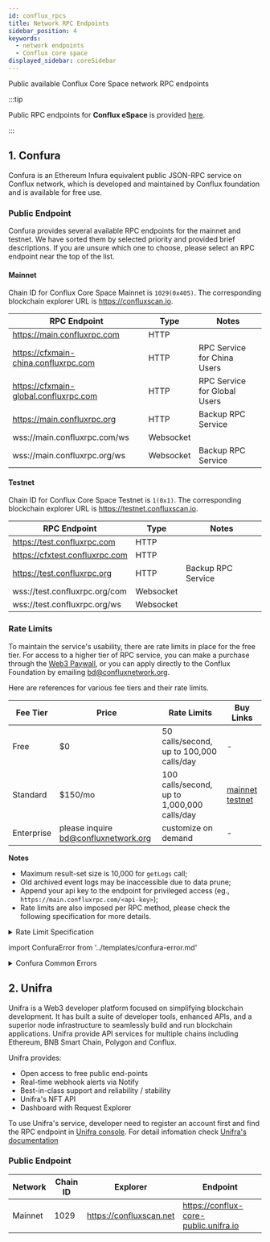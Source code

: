 ```yaml
---
id: conflux_rpcs
title: Network RPC Endpoints
sidebar_position: 4
keywords:
  - network endpoints
  - Conflux core space
displayed_sidebar: coreSidebar
---
```


Public available Conflux Core Space network RPC endpoints

:::tip

Public RPC endpoints for **Conflux eSpace** is provided [here](../espace/network-endpoints.md).

:::

## 1. Confura

Confura is an Ethereum Infura equivalent public JSON-RPC service on Conflux network, which is developed and maintained by Conflux foundation and is available for free use.

### Public Endpoint

Confura provides several available RPC endpoints for the mainnet and testnet. We have sorted them by selected priority and provided brief descriptions. If you are unsure which one to choose, please select an RPC endpoint near the top of the list.

#### Mainnet

Chain ID for Conflux Core Space Mainnet is `1029(0x405)`. The corresponding blockchain explorer URL is https://confluxscan.io.

| RPC Endpoint                          | Type      | Notes                        |
| ------------------------------------- | --------- | ---------------------------- |
| https://main.confluxrpc.com           | HTTP      |                              |
| https://cfxmain-china.confluxrpc.com  | HTTP      | RPC Service for China Users  |
| https://cfxmain-global.confluxrpc.com | HTTP      | RPC Service for Global Users |
| https://main.confluxrpc.org           | HTTP      | Backup RPC Service           |
| wss://main.confluxrpc.com/ws          | Websocket |                              |
| wss://main.confluxrpc.org/ws          | Websocket | Backup RPC Service           |

#### Testnet

Chain ID for Conflux Core Space Testnet is `1(0x1)`. The corresponding blockchain explorer URL is https://testnet.confluxscan.io.

| RPC Endpoint                   | Type      | Notes              |
| ------------------------------ | --------- | ------------------ |
| https://test.confluxrpc.com    | HTTP      |                    |
| https://cfxtest.confluxrpc.com | HTTP      |                    |
| https://test.confluxrpc.org    | HTTP      | Backup RPC Service |
| wss://test.confluxrpc.org/com  | Websocket |                    |
| wss://test.confluxrpc.org/ws   | Websocket |                    |

### Rate Limits

To maintain the service's usability, there are rate limits in place for the free tier. For access to a higher tier of RPC service, you can make a purchase through the [Web3 Paywall](../general/build/tools/web3paywall.md), or you can apply directly to the Conflux Foundation by emailing [bd@confluxnetwork.org](mailto:bd@confluxnetwork.org).

Here are references for various fee tiers and their rate limits.

| Fee Tier   | Price                                | Rate Limits                                 | Buy Links                                                                                                                                                                                                                                    |
| ---------- | ------------------------------------ | ------------------------------------------- | -------------------------------------------------------------------------------------------------------------------------------------------------------------------------------------------------------------------------------------------- |
| Free       | $0                                   | 50 calls/second, up to  100,000 calls/day   | -                                                                                                                                                                                                                                            |
| Standard   | $150/mo                              | 100 calls/second, up to 1,000,000 calls/day | [mainnet](https://confluxhub.io/payment/consumer/app/subscription/0x33A9451ee070d750a077C93f71D2cFcD0180Fa7D) <br/> [testnet](https://test.confluxhub.io/payment/consumer/app/subscription/0x4805C5B2741088B8458ed781083eA8940186E477) |
| Enterprise | please inquire bd@confluxnetwork.org | customize on demand                         | -                                                                                                                                                                                                                                            |

**Notes**
- Maximum result-set size is 10,000 for `getLogs` call;
- Old archived event logs may be inaccessible due to data prune;
- Append your api key to the endpoint for privileged access (eg., `https://main.confluxrpc.com/<api-key>`);
- Rate limits are also imposed per RPC method, please check the following specification for more details.

<details>
<summary>Rate Limit Specification</summary>

| RPC Method          | Free tier                                | Standard Tier                                 | Comment                                                                                   |
| ------------------- | ---------------------------------------- | --------------------------------------------- | ----------------------------------------------------------------------------------------- |
| all                 | QPS < 50; <br/> daily total < 100k | QPS < 100; <br/> daily total < 1million | overall RPC requests                                                                      |
| cfx_getLogs         | QPS < 5                                  | QPS < 20                                      | -                                                                                         |
| cfx_call            | QPS < 5                                  | QPS < 50                                      | -                                                                                         |
| cfx_getBlockBy*     | QPS < 5                                  | QPS < 20                                      | includes: <br/> `cfx_getBlockByHash`, <br/>`cfx_getBlockByEpochNumber`        |
| cfx_getTransaction* | QPS < 5                                  | QPS < 20                                      | includes: <br/> `cfx_getTransactionByHash`, <br/> `cfx_getTransactionReceipt` |
| debug RPC           | not supported                            | QPS < 20                                      | includes: <br/> `cfx_getEpochReceipts` etc.                                         |
| trace RPC           | not supported                            | QPS < 20                                      | includes: <br/> `trace_block`, `trace_filter`, `trace_transaction`                  |
| filter API          | not supported                            | supported                                     | includes: <br/> `cfx_newFilter`, `cfx_getFilterChanges` etc.                        |

</details>

import ConfuraError from '../templates/confura-error.md'

<details>
<summary>Confura Common Errors</summary>
<ConfuraError basicUnitName="epoch" /> </details>

## 2. Unifra

Unifra is a Web3 developer platform focused on simplifying blockchain development. It has built a suite of developer tools, enhanced APIs, and a superior node infrastructure to seamlessly build and run blockchain applications. Unifra provide API services for multiple chains including Ethereum, BNB Smart Chain, Polygon and Conflux.

Unifra provides:

- Open access to free public end-points
- Real-time webhook alerts via Notify
- Best-in-class support and reliability / stability
- Unifra's NFT API
- Dashboard with Request Explorer

To use Unifra's service, developer need to register an account first and find the RPC endpoint in [Unifra console](https://console.unifra.io/). For detail infomation check [Unifra's documentation](https://docs.unifra.io/)

### Public Endpoint

| Network | Chain ID | Explorer                | Endpoint                              |
| ------- | -------- | ----------------------- | ------------------------------------- |
| Mainnet | 1029     | https://confluxscan.net | https://conflux-core-public.unifra.io |

